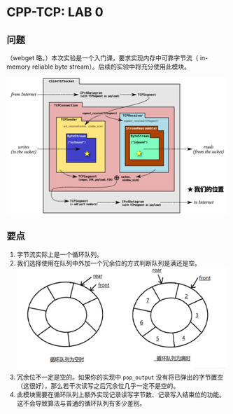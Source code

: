 # CPP-TCP: LAB 0

## 问题

（webget 略。）本次实验是一个入门课，要求实现内存中可靠字节流（ in-memory reliable byte stream）。后续的实验中将充分使用此模块。

![1](img/1.png)

## 要点

1. 字节流实际上是一个循环队列。
2. 我们选择使用在队列中外加一个冗余位的方式判断队列是满还是空。
   ![2](img/20200214191323871.png)
3. 冗余位不一定是空的。如果你的实现中 `pop_output` 没有将已弹出的字节置空（这很好），那么若干次读写之后冗余位几乎一定不是空的。
4. 此模块需要在循环队列上额外实现记录读写字节数、记录写入结束位的功能。这不会导致算法与普通的循环队列有多少差别。